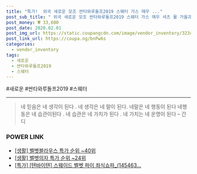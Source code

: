 ```yaml
--- 
title: "특가!  외국 새로운 모조 싼타와루돌프2019 스웨터 가스 매우 ..." 
post_sub_title: " 외국 새로운 모조 싼타와루돌프2019 스웨터 가스 매우 셔츠 물 가을과 벨벳 크리스마스 칼라 빨간 여성39483 후드 요정 반 겨울" 
post_money: ₩ 33,600 
post_date: 2020.02.01 
post_img_url: https://static.coupangcdn.com/image/vendor_inventory/323c/333ff716a121fe6658a87b9bcef95705f853e4e3a3dbf349f4e27fd3d12d.jpg 
post_link_url: https://coupa.ng/bnPw6s 
categories: 
  - vendor_inventory 
tags: 
  - 새로운 
  - 싼타와루돌프2019 
  - 스웨터 
--- 
```

  #새로운 #싼타와루돌프2019 #스웨터 
<hr> 

> 네 믿음은 네 생각이 된다 . 네 생각은  네 말이 된다. 네말은 네 행동이 된다 네행동은 네 습관이된다 . 네 습관은 네 가치가 된다 . 네 가치는 네 운명이 된다 – 간디 


### POWER LINK

* <a href="https://blog.naver.com/sakai111/221792195082" target="_blank"> [생활] 벨벳블라우스 특가 순위 ~40위</a>
* <a href="https://blog.naver.com/sakai111/221787145353" target="_blank"> [생활] 벨벳의자 특가 순위 ~24위</a>
* <a href="https://blog.naver.com/an0733/221785777428" target="_blank">[특가] [텐바이텐] 스웨이드 벨벳 파이 좌식쇼파_(145463...</a>
